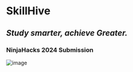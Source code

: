 # **SkillHive**
## *Study smarter, achieve Greater.*
### NinjaHacks 2024 Submission

![image](https://github.com/user-attachments/assets/9f7507e8-a832-4034-92d9-4da9d208be6f)
